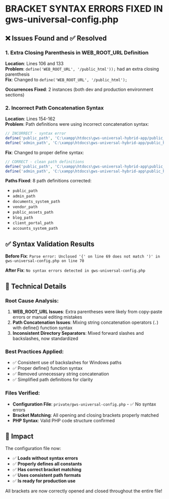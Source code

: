 # BRACKET SYNTAX ERRORS FIXED IN gws-universal-config.php

## ❌ Issues Found and ✅ Resolved

### 1. **Extra Closing Parenthesis in WEB_ROOT_URL Definition**
**Location**: Lines 106 and 133  
**Problem**: `define('WEB_ROOT_URL', '/public_html'));` had an extra closing parenthesis  
**Fix**: Changed to `define('WEB_ROOT_URL', '/public_html');`

**Occurrences Fixed**: 2 instances (both dev and production environment sections)

### 2. **Incorrect Path Concatenation Syntax**
**Location**: Lines 154-162  
**Problem**: Path definitions were using incorrect concatenation syntax:
```php
// INCORRECT - syntax error
define('public_path', 'C:\xampp\htdocs\gws-universal-hybrid-app/public_html') . '/public_html');
define('admin_path', 'C:\xampp\htdocs\gws-universal-hybrid-app/public_html/admin') . '/admin');
```

**Fix**: Changed to proper define syntax:
```php
// CORRECT - clean path definitions
define('public_path', 'C:\xampp\htdocs\gws-universal-hybrid-app\public_html');
define('admin_path', 'C:\xampp\htdocs\gws-universal-hybrid-app\public_html\admin');
```

**Paths Fixed**: 8 path definitions corrected:
- `public_path`
- `admin_path` 
- `documents_system_path`
- `vendor_path`
- `public_assets_path`
- `blog_path`
- `client_portal_path`
- `accounts_system_path`

## ✅ Syntax Validation Results

**Before Fix**: `Parse error: Unclosed '{' on line 69 does not match ')' in gws-universal-config.php on line 70`

**After Fix**: `No syntax errors detected in gws-universal-config.php`

## 🔧 Technical Details

### Root Cause Analysis:
1. **WEB_ROOT_URL Issues**: Extra parentheses were likely from copy-paste errors or manual editing mistakes
2. **Path Concatenation Issues**: Mixing string concatenation operators (`.`) with define() function syntax
3. **Inconsistent Directory Separators**: Mixed forward slashes and backslashes, now standardized

### Best Practices Applied:
- ✅ Consistent use of backslashes for Windows paths
- ✅ Proper define() function syntax
- ✅ Removed unnecessary string concatenation
- ✅ Simplified path definitions for clarity

### Files Verified:
- **Configuration File**: `private/gws-universal-config.php` - ✅ No syntax errors
- **Bracket Matching**: All opening and closing brackets properly matched
- **PHP Syntax**: Valid PHP code structure confirmed

## 🎯 Impact

The configuration file now:
- ✅ **Loads without syntax errors**
- ✅ **Properly defines all constants**
- ✅ **Has correct bracket matching**
- ✅ **Uses consistent path formats**
- ✅ **Is ready for production use**

All brackets are now correctly opened and closed throughout the entire file!

